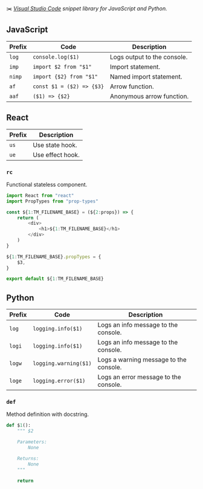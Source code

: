 ✂️ _[Visual Studio Code][vscode] snippet library for JavaScript and Python._

## JavaScript

| Prefix | Code                      | Description                 |
| ------ | ------------------------- | --------------------------- |
| `log`  | `console.log($1)`         | Logs output to the console. |
| `imp`  | `import $2 from "$1"`     | Import statement.           |
| `nimp` | `import {$2} from "$1"`   | Named import statement.     |
| `af`   | `const $1 = ($2) => {$3}` | Arrow function.             |
| `aaf`  | `($1) => {$2}`            | Anonymous arrow function.   |

## React

| Prefix | Description      |
| ------ | ---------------- |
| `us`   | Use state hook.  |
| `ue`   | Use effect hook. |

### `rc`

Functional stateless component.

```javascript
import React from "react"
import PropTypes from "prop-types"

const ${1:TM_FILENAME_BASE} = (${2:props}) => {
    return (
        <div>
            <h1>${1:TM_FILENAME_BASE}</h1>
        </div>
    )
}

${1:TM_FILENAME_BASE}.propTypes = {
    $3,
}

export default ${1:TM_FILENAME_BASE}
```

## Python

| Prefix | Code                  | Description                            |
| ------ | --------------------- | -------------------------------------- |
| `log`  | `logging.info($1)`    | Logs an info message to the console.   |
| `logi` | `logging.info($1)`    | Logs an info message to the console.   |
| `logw` | `logging.warning($1)` | Logs a warning message to the console. |
| `loge` | `logging.error($1)`   | Logs an error message to the console.  |

### `def`

Method definition with docstring.

```python
def $1():
    """ $2

    Parameters:
        None

    Returns:
        None
    """

    return
```

[vscode]: https://code.visualstudio.com
